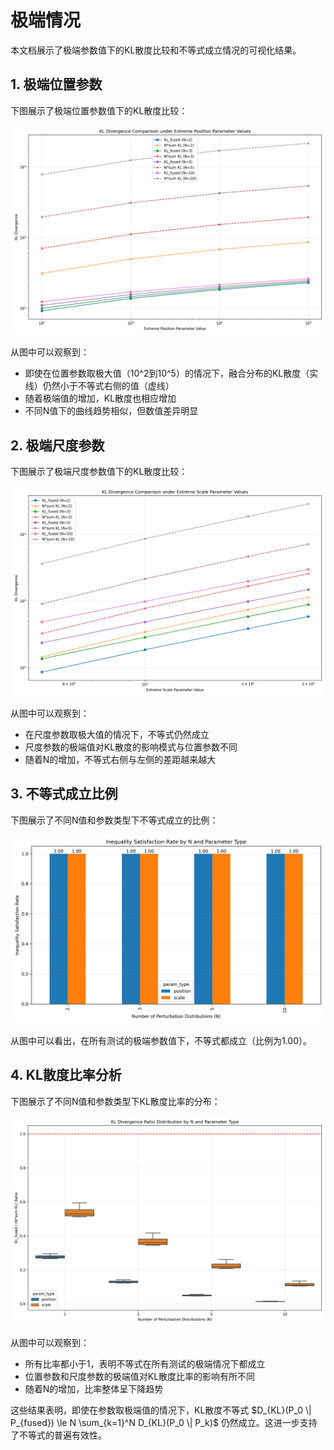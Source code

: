# 极端情况

本文档展示了极端参数值下的KL散度比较和不等式成立情况的可视化结果。

## 1. 极端位置参数

下图展示了极端位置参数值下的KL散度比较：

![极端位置参数值下的KL散度比较](docs/assets/extreme_cases_position.png)

从图中可以观察到：
- 即使在位置参数取极大值（10^2到10^5）的情况下，融合分布的KL散度（实线）仍然小于不等式右侧的值（虚线）
- 随着极端值的增加，KL散度也相应增加
- 不同N值下的曲线趋势相似，但数值差异明显

## 2. 极端尺度参数

下图展示了极端尺度参数值下的KL散度比较：

![极端尺度参数值下的KL散度比较](docs/assets/extreme_cases_scale.png)

从图中可以观察到：
- 在尺度参数取极大值的情况下，不等式仍然成立
- 尺度参数的极端值对KL散度的影响模式与位置参数不同
- 随着N的增加，不等式右侧与左侧的差距越来越大

## 3. 不等式成立比例

下图展示了不同N值和参数类型下不等式成立的比例：

![极端情况下不等式成立的比例](docs/assets/extreme_cases_inequality_holds.png)

从图中可以看出，在所有测试的极端参数值下，不等式都成立（比例为1.00）。

## 4. KL散度比率分析

下图展示了不同N值和参数类型下KL散度比率的分布：

![极端情况下的KL散度比率](docs/assets/extreme_cases_ratio_boxplot.png)

从图中可以观察到：
- 所有比率都小于1，表明不等式在所有测试的极端情况下都成立
- 位置参数和尺度参数的极端值对KL散度比率的影响有所不同
- 随着N的增加，比率整体呈下降趋势

这些结果表明，即使在参数取极端值的情况下，KL散度不等式 $D_{KL}(P_0 \| P_{fused}) \le N \sum_{k=1}^N D_{KL}(P_0 \| P_k)$ 仍然成立。这进一步支持了不等式的普遍有效性。
